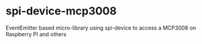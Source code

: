 # spi-device-mcp3008

EventEmitter based micro-library using spi-device to access a MCP3008 on Raspberry PI and others
